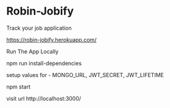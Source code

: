 # Robin-Jobify
Track your job application 

https://robin-jobify.herokuapp.com/

Run The App Locally

npm run install-dependencies

setup values for - MONGO_URL, JWT_SECRET, JWT_LIFETIME

npm start

visit url http://localhost:3000/
